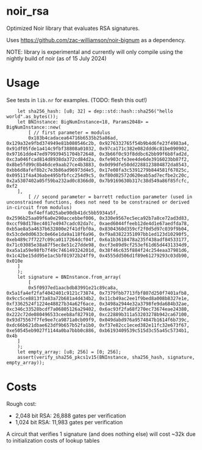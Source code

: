 # noir_rsa

Optimized Noir library that evaluates RSA signatures.

Uses https://github.com/zac-williamson/noir-bignum as a dependency.

NOTE: library is experimental and currently will only compile using the nightly build of noir (as of 15 July 2024)

# Usage

See tests in `lib.nr` for examples. (TODO: flesh this out!)

```
    let sha256_hash: [u8; 32] = dep::std::hash::sha256("hello world".as_bytes());
    let BNInstance: BigNumInstance<18, Params2048> = BigNumInstance::new(
        [ // first parameter = modulus
        0x183b4cadacea64716b6535b25a86ad, 0x129a32e9fbd374949e81b080546c2b, 0x9276332765f54b9b4d6fe23f4983a4, 0x91df05fde1a414c9fbf38808a01032, 0x97ca171c382e082ddd6c81be090902, 0x97161dde47ed979939451704b72648, 0x3b66f0c93f8ddbc62bb99f6b8fad2d, 0xc3a046fcad814d8938da372cd84d2a, 0xfe903cfe3ee4de6de3916023bb87f2, 0x8be5fd99c8b46dce9aab27ce4b3883, 0x0d99dfe50dd2288123804872da8543, 0xbb6d8afef8b2c7e3b86ad96973d4e5, 0x17e08fa3c5391279b844581f67825c, 0x09511f4a436abe495bfbfcc254d9c5, 0xf80d02572d620eab5ad7ecfbe2c20c, 0x2a5307402a05f59ba232ad0c8366d0, 0x7b9169630b317c38d549a86f85fcfc, 0xf2
    ],
        [ // second parameter = barrett reduction parameter (used in unconstrained functions, does not need to be constrained or derived in-circuit from modulus)
        0xf4effa025abe90db41dc5bb5934a5f, 0x2596b25aa09f6a0e290accebbef006, 0x330e9567ec5eca92b7a8ce72ad3d83, 0xccf98d178ec4017e4947cadc02da7c, 0xaed6044ffeeb12de4d1e67aedfda78, 0xb5ae8a5a4637b632800e2f41dfbf0a, 0x8304360d359cf2f0d5d97c039f9b04, 0x53cde0d0633c0e66e1da9a118f6a96, 0xf9a83822351097bb1ed123d10290f5, 0xeb489c7f7227c09ca0117264dcf04f, 0x6a1b3618478a235f438adf84533177, 0x71c03085e38a87f5ec8e51c27dde98, 0xcf3e89d9cf253ef61d65d4431334d9, 0xa5a1a59e98fb7f49c746149324201d, 0x38f46c635f884f24c254eaa37981d6, 0x1c42be15dd95e1ac5bf01972b24ff9, 0x4555dd506d1f89e61279293c03db90, 0x010e
    ]
    );
    let signature = BNInstance.from_array(
        [
        0x5f0937ed1aacbdb83991e21c89ca8a, 0x5a1fa4ef2faf4042401c9121c73874, 0x7379fbb7713fbf807d250f7401afb8, 0x9cc5ce8813f3a83a72b681a4d434b2, 0x11cb49ac2ee1f9bed8a008b8327e1e, 0xf3362524f1224e48827b34a62f6ace, 0x3498a2944e32a3798fe9da684b32ae, 0xc346c33528bcdf7a06805126a29402, 0x6ac93f2fa68f270ec73674eae24380, 0x222c72de080496533ceeb8af827910, 0xc22889b311a53203278b942ca67100, 0x93d75567f7fe9ee7ca9871a0cb09f9, 0x049dabd976a9574847b1614f6b739c, 0xdc66b621dbae623df9b657b52fa1b0, 0xf37e82cc1eced382e11fc32e673f67, 0xe50545eb9027f1144a0ba7bbb0c886, 0xb6193409539c515d3c55a45c5734b1, 0x4b
    ]
    );
    let empty_array: [u8; 256] = [0; 256];
    assert(verify_sha256_pkcs1v15(BNInstance, sha256_hash, signature, empty_array));
```

# Costs

Rough cost:

- 2,048 bit RSA: 26,888 gates per verification
- 1,024 bit RSA: 11,983 gates per verification

A circuit that verifies 1 signature (and does nothing else) will cost ~32k due to initialization costs of lookup tables
